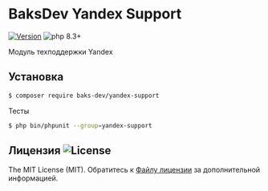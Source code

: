 # BaksDev Yandex Support

[![Version](https://img.shields.io/badge/version-7.1.8-blue)](https://github.com/baks-dev/yandex-support/releases)
![php 8.3+](https://img.shields.io/badge/php-min%208.3-red.svg)

Модуль техподдержки Yandex

## Установка

``` bash
$ composer require baks-dev/yandex-support
```

Тесты

``` bash
$ php bin/phpunit --group=yandex-support
```

## Лицензия ![License](https://img.shields.io/badge/MIT-green)

The MIT License (MIT). Обратитесь к [Файлу лицензии](LICENSE.md) за дополнительной информацией.

